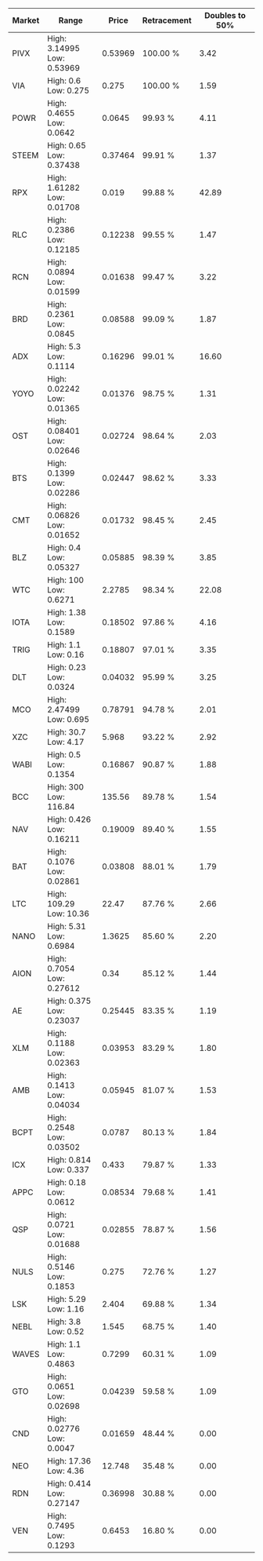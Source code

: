 | Market | Range | Price| Retracement | Doubles to 50% |
| --- | --- | --- | --- | --- |
| PIVX | High: 3.14995<br />Low: 0.53969 | 0.53969 | 100.00 % | 3.42 |
| VIA | High: 0.6<br />Low: 0.275 | 0.275 | 100.00 % | 1.59 |
| POWR | High: 0.4655<br />Low: 0.0642 | 0.0645 | 99.93 % | 4.11 |
| STEEM | High: 0.65<br />Low: 0.37438 | 0.37464 | 99.91 % | 1.37 |
| RPX | High: 1.61282<br />Low: 0.01708 | 0.019 | 99.88 % | 42.89 |
| RLC | High: 0.2386<br />Low: 0.12185 | 0.12238 | 99.55 % | 1.47 |
| RCN | High: 0.0894<br />Low: 0.01599 | 0.01638 | 99.47 % | 3.22 |
| BRD | High: 0.2361<br />Low: 0.0845 | 0.08588 | 99.09 % | 1.87 |
| ADX | High: 5.3<br />Low: 0.1114 | 0.16296 | 99.01 % | 16.60 |
| YOYO | High: 0.02242<br />Low: 0.01365 | 0.01376 | 98.75 % | 1.31 |
| OST | High: 0.08401<br />Low: 0.02646 | 0.02724 | 98.64 % | 2.03 |
| BTS | High: 0.1399<br />Low: 0.02286 | 0.02447 | 98.62 % | 3.33 |
| CMT | High: 0.06826<br />Low: 0.01652 | 0.01732 | 98.45 % | 2.45 |
| BLZ | High: 0.4<br />Low: 0.05327 | 0.05885 | 98.39 % | 3.85 |
| WTC | High: 100<br />Low: 0.6271 | 2.2785 | 98.34 % | 22.08 |
| IOTA | High: 1.38<br />Low: 0.1589 | 0.18502 | 97.86 % | 4.16 |
| TRIG | High: 1.1<br />Low: 0.16 | 0.18807 | 97.01 % | 3.35 |
| DLT | High: 0.23<br />Low: 0.0324 | 0.04032 | 95.99 % | 3.25 |
| MCO | High: 2.47499<br />Low: 0.695 | 0.78791 | 94.78 % | 2.01 |
| XZC | High: 30.7<br />Low: 4.17 | 5.968 | 93.22 % | 2.92 |
| WABI | High: 0.5<br />Low: 0.1354 | 0.16867 | 90.87 % | 1.88 |
| BCC | High: 300<br />Low: 116.84 | 135.56 | 89.78 % | 1.54 |
| NAV | High: 0.426<br />Low: 0.16211 | 0.19009 | 89.40 % | 1.55 |
| BAT | High: 0.1076<br />Low: 0.02861 | 0.03808 | 88.01 % | 1.79 |
| LTC | High: 109.29<br />Low: 10.36 | 22.47 | 87.76 % | 2.66 |
| NANO | High: 5.31<br />Low: 0.6984 | 1.3625 | 85.60 % | 2.20 |
| AION | High: 0.7054<br />Low: 0.27612 | 0.34 | 85.12 % | 1.44 |
| AE | High: 0.375<br />Low: 0.23037 | 0.25445 | 83.35 % | 1.19 |
| XLM | High: 0.1188<br />Low: 0.02363 | 0.03953 | 83.29 % | 1.80 |
| AMB | High: 0.1413<br />Low: 0.04034 | 0.05945 | 81.07 % | 1.53 |
| BCPT | High: 0.2548<br />Low: 0.03502 | 0.0787 | 80.13 % | 1.84 |
| ICX | High: 0.814<br />Low: 0.337 | 0.433 | 79.87 % | 1.33 |
| APPC | High: 0.18<br />Low: 0.0612 | 0.08534 | 79.68 % | 1.41 |
| QSP | High: 0.0721<br />Low: 0.01688 | 0.02855 | 78.87 % | 1.56 |
| NULS | High: 0.5146<br />Low: 0.1853 | 0.275 | 72.76 % | 1.27 |
| LSK | High: 5.29<br />Low: 1.16 | 2.404 | 69.88 % | 1.34 |
| NEBL | High: 3.8<br />Low: 0.52 | 1.545 | 68.75 % | 1.40 |
| WAVES | High: 1.1<br />Low: 0.4863 | 0.7299 | 60.31 % | 1.09 |
| GTO | High: 0.0651<br />Low: 0.02698 | 0.04239 | 59.58 % | 1.09 |
| CND | High: 0.02776<br />Low: 0.0047 | 0.01659 | 48.44 % | 0.00 |
| NEO | High: 17.36<br />Low: 4.36 | 12.748 | 35.48 % | 0.00 |
| RDN | High: 0.414<br />Low: 0.27147 | 0.36998 | 30.88 % | 0.00 |
| VEN | High: 0.7495<br />Low: 0.1293 | 0.6453 | 16.80 % | 0.00 |
